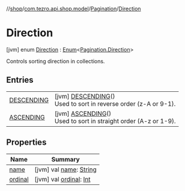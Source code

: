 //[shop](../../../../index.md)/[com.tezro.api.shop.model](../../index.md)/[Pagination](../index.md)/[Direction](index.md)



# Direction  
 [jvm] enum [Direction](index.md) : [Enum](https://kotlinlang.org/api/latest/jvm/stdlib/kotlin/-enum/index.html)<[Pagination.Direction](index.md)> 

Controls sorting direction in collections.

   


## Entries  
  
| | |
|---|---|
| <a name="com.tezro.api.shop.model/Pagination.Direction.DESCENDING///PointingToDeclaration/"></a>[DESCENDING](-d-e-s-c-e-n-d-i-n-g/index.md)| <a name="com.tezro.api.shop.model/Pagination.Direction.DESCENDING///PointingToDeclaration/"></a> [jvm] [DESCENDING](-d-e-s-c-e-n-d-i-n-g/index.md)()  <br>Used to sort in reverse order (z-A or 9-1).   <br>|
| <a name="com.tezro.api.shop.model/Pagination.Direction.ASCENDING///PointingToDeclaration/"></a>[ASCENDING](-a-s-c-e-n-d-i-n-g/index.md)| <a name="com.tezro.api.shop.model/Pagination.Direction.ASCENDING///PointingToDeclaration/"></a> [jvm] [ASCENDING](-a-s-c-e-n-d-i-n-g/index.md)()  <br>Used to sort in straight order (A-z or 1-9).   <br>|


## Properties  
  
|  Name |  Summary | 
|---|---|
| <a name="com.tezro.api.shop.model/Pagination.Direction/name/#/PointingToDeclaration/"></a>[name](index.md#-1535669437%2FProperties%2F823390186)| <a name="com.tezro.api.shop.model/Pagination.Direction/name/#/PointingToDeclaration/"></a> [jvm] val [name](index.md#-1535669437%2FProperties%2F823390186): [String](https://kotlinlang.org/api/latest/jvm/stdlib/kotlin/-string/index.html)   <br>|
| <a name="com.tezro.api.shop.model/Pagination.Direction/ordinal/#/PointingToDeclaration/"></a>[ordinal](index.md#337768731%2FProperties%2F823390186)| <a name="com.tezro.api.shop.model/Pagination.Direction/ordinal/#/PointingToDeclaration/"></a> [jvm] val [ordinal](index.md#337768731%2FProperties%2F823390186): [Int](https://kotlinlang.org/api/latest/jvm/stdlib/kotlin/-int/index.html)   <br>|

